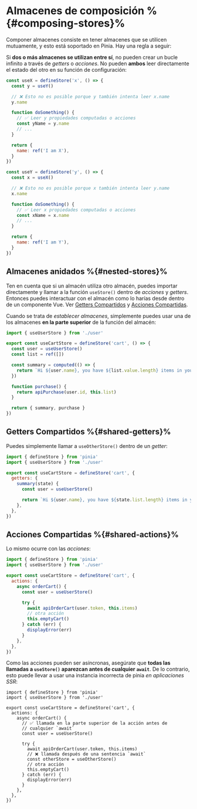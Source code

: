 # Almacenes de composición %{#composing-stores}%

Componer almacenes consiste en tener almacenes que se utilicen mutuamente, y esto está soportado en Pinia. Hay una regla a seguir:

Si **dos o más almacenes se utilizan entre sí**, no pueden crear un bucle infinito a través de _getters_ o _acciones_. No pueden **ambos** leer directamente el estado del otro en su función de configuración:

```js
const useX = defineStore('x', () => {
  const y = useY()

  // ❌ Esto no es posible porque y también intenta leer x.name
  y.name

  function doSomething() {
    // ✅ Leer y propiedades computadas o acciones
    const yName = y.name
    // ...
  }

  return {
    name: ref('I am X'),
  }
})

const useY = defineStore('y', () => {
  const x = useX()

  // ❌ Esto no es posible porque x también intenta leer y.name
  x.name

  function doSomething() {
    // ✅ Leer x propiedades computadas o acciones
    const xName = x.name
    // ...
  }

  return {
    name: ref('I am Y'),
  }
})
```

## Almacenes anidados %{#nested-stores}%

Ten en cuenta que si un almacén utiliza otro almacén, puedes importar directamente y llamar a la función `useStore()` dentro de _acciones_ y _getters_. Entonces puedes interactuar con el almacén como lo harías desde dentro de un componente Vue. Ver [Getters Compartidos](#shared-getters) y [Acciones Compartidas](#shared-actions).

Cuando se trata de _establecer almacenes_, simplemente puedes usar una de los almacenes **en la parte superior** de la función del almacén:

```ts
import { useUserStore } from './user'

export const useCartStore = defineStore('cart', () => {
  const user = useUserStore()
  const list = ref([])

  const summary = computed(() => {
    return `Hi ${user.name}, you have ${list.value.length} items in your cart. It costs ${price.value}.`
  })

  function purchase() {
    return apiPurchase(user.id, this.list)
  }

  return { summary, purchase }
})
```

## Getters Compartidos %{#shared-getters}%

Puedes simplemente llamar a `useOtherStore()` dentro de un _getter_:

```js
import { defineStore } from 'pinia'
import { useUserStore } from './user'

export const useCartStore = defineStore('cart', {
  getters: {
    summary(state) {
      const user = useUserStore()

      return `Hi ${user.name}, you have ${state.list.length} items in your cart. It costs ${state.price}.`
    },
  },
})
```

## Acciones Compartidas %{#shared-actions}%

Lo mismo ocurre con las _acciones_:

```js
import { defineStore } from 'pinia'
import { useUserStore } from './user'

export const useCartStore = defineStore('cart', {
  actions: {
    async orderCart() {
      const user = useUserStore()

      try {
        await apiOrderCart(user.token, this.items)
        // otra acción
        this.emptyCart()
      } catch (err) {
        displayError(err)
      }
    },
  },
})
```

Como las acciones pueden ser asíncronas, asegúrate que **todas las llamadas a `useStore()` aparezcan antes de cualquier `await`**. De lo contrario, esto puede llevar a usar una instancia incorrecta de pinia _en aplicaciones SSR_:

```js{7-8,11-13}
import { defineStore } from 'pinia'
import { useUserStore } from './user'

export const useCartStore = defineStore('cart', {
  actions: {
    async orderCart() {
      // ✅ llamada en la parte superior de la acción antes de 
      // cualquier `await`
      const user = useUserStore()

      try {
        await apiOrderCart(user.token, this.items)
        // ❌ llamada después de una sentencia `await`
        const otherStore = useOtherStore()
        // otra acción
        this.emptyCart()
      } catch (err) {
        displayError(err)
      }
    },
  },
})
```
